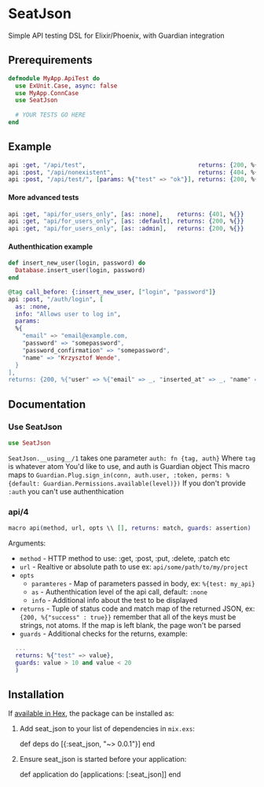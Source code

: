 # SeatJson

Simple API testing DSL for Elixir/Phoenix, with Guardian integration

## Prerequirements
```elixir
defmodule MyApp.ApiTest do
  use ExUnit.Case, async: false
  use MyApp.ConnCase
  use SeatJson
  
  # YOUR TESTS GO HERE
end
```

## Example
```elixir
api :get, "/api/test",                                returns: {200, %{"test" => "ok"}} 
api :post, "/api/nonexistent",                        returns: {404, %{}} 
api :post, "/api/test/", [params: %{"test" => "ok"}], returns: {200, %{"test" => "ok"}} 
```

#### More advanced tests

```elixir
api :get, "api/for_users_only", [as: :none],    returns: {401, %{}} 
api :get, "api/for_users_only", [as: :default], returns: {200, %{}} 
api :get, "api/for_users_only", [as: :admin],   returns: {200, %{}} 
```

#### Authenthication example
```elixir
def insert_new_user(login, password) do
  Database.insert_user(login, password)
end

@tag call_before: {:insert_new_user, ["login", "password"]}
api :post, "/auth/login", [
  as: :none,
  info: "Allows user to log in",
  params:
  %{
    "email" => "email@example.com,
    "password" => "somepassword",
    "password_confirmation" => "somepassword",
    "name" => "Krzysztof Wende",
  }
],
returns: {200, %{"user" => %{"email" => _, "inserted_at" => _, "name" => _}}} 
```

## Documentation
### Use SeatJson
```elixir 
use SeatJson
```
`SeatJson.__using__/1` takes one parameter `auth: fn {tag, auth}`
Where `tag` is whatever atom You'd like to use, and auth is Guardian object
This macro maps to
`Guardian.Plug.sign_in(conn, auth.user, :token, perms: %{default: Guardian.Permissions.available(level)})`
If you don't provide `:auth` you can't use authenthication

###  api/4
```elixir
macro api(method, url, opts \\ [], returns: match, guards: assertion)
```
Arguments:

- `method` - HTTP method to use: :get, :post, :put, :delete, :patch etc
- `url` - Realtive or absolute path to use ex: `api/some/path/to/my/project`
- `opts`
  - `paramteres` - Map of parameters passed in body, ex: `%{test: my_api}`
  - `as` - Authenthication level of the api call, default: `:none`
  - `info` - Additional info about the test to be displayed
- `returns` - Tuple of status code and match map of the returned JSON, ex: `{200, %{"success" : true}}` remember that all of the keys must be strings, not atoms. If the map is left blank, the page won't be parsed
- `guards` - Additional checks for the returns, example:
```elixir
  ...
  returns: %{"test" => value},
  guards: value > 10 and value < 20
  )
```
## Installation

If [available in Hex](https://hex.pm/docs/publish), the package can be installed as:

  1. Add seat_json to your list of dependencies in `mix.exs`:

        def deps do
          [{:seat_json, "~> 0.0.1"}]
        end

  2. Ensure seat_json is started before your application:

        def application do
          [applications: [:seat_json]]
        end

